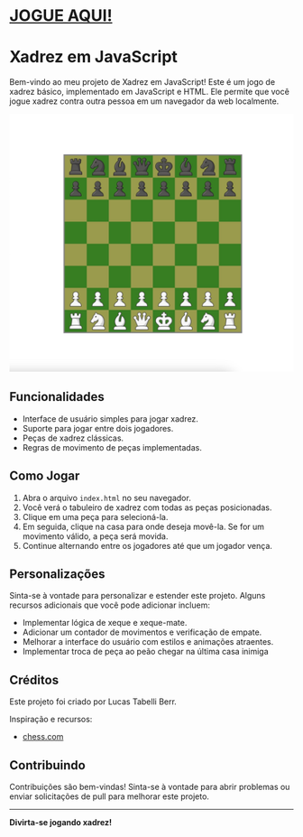# [JOGUE AQUI!](https://lucasberr.github.io/Chess/)

# Xadrez em JavaScript

Bem-vindo ao meu projeto de Xadrez em JavaScript! Este é um jogo de xadrez básico, implementado em JavaScript e HTML. Ele permite que você jogue xadrez contra outra pessoa em um navegador da web localmente.

![Screenshot do Xadrez](gameScreenshots/gameScreenshot.jpeg)

## Funcionalidades

- Interface de usuário simples para jogar xadrez.
- Suporte para jogar entre dois jogadores.
- Peças de xadrez clássicas.
- Regras de movimento de peças implementadas.

## Como Jogar

1. Abra o arquivo `index.html` no seu navegador.
2. Você verá o tabuleiro de xadrez com todas as peças posicionadas.
3. Clique em uma peça para selecioná-la.
4. Em seguida, clique na casa para onde deseja movê-la. Se for um movimento válido, a peça será movida.
5. Continue alternando entre os jogadores até que um jogador vença.

## Personalizações

Sinta-se à vontade para personalizar e estender este projeto. Alguns recursos adicionais que você pode adicionar incluem:

- Implementar lógica de xeque e xeque-mate.
- Adicionar um contador de movimentos e verificação de empate.
- Melhorar a interface do usuário com estilos e animações atraentes.
- Implementar troca de peça ao peão chegar na última casa inimiga

## Créditos

Este projeto foi criado por Lucas Tabelli Berr.

Inspiração e recursos:

- [chess.com](https://www.chess.com/)

## Contribuindo

Contribuições são bem-vindas! Sinta-se à vontade para abrir problemas ou enviar solicitações de pull para melhorar este projeto.

---
**Divirta-se jogando xadrez!**
